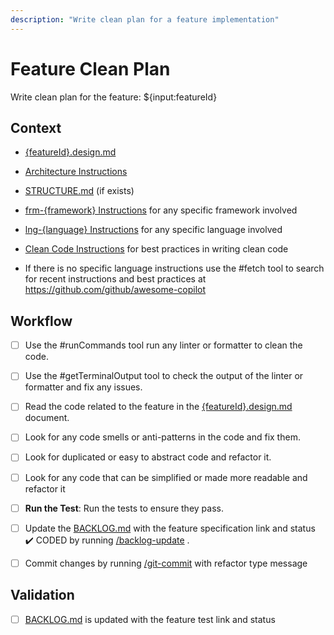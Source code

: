 ```yaml
---
description: "Write clean plan for a feature implementation"
---
```


# Feature Clean Plan

Write clean plan for the feature: ${input:featureId}

## Context

- [{featureId}.design.md](/docs/feats/{featureId}.design.md)
- [Architecture Instructions](/.github/instructions/architecture.instructions.md)
- [STRUCTURE.md](/docs/STRUCTURE.md) (if exists)
- [frm-{framework} Instructions](/.github/instructions/frm-{framework}.instructions.md) for any specific framework involved
- [lng-{language} Instructions](/.github/instructions/lng-{language}.instructions.md) for any specific language involved
- [Clean Code Instructions](/.github/instructions/gid-clean-code.instructions.md) for best practices in writing clean code

- If there is no specific language instructions use the #fetch tool to search for recent instructions and best practices at https://github.com/github/awesome-copilot

## Workflow

- [ ] Use the #runCommands tool run any linter or formatter to clean the code.

- [ ] Use the #getTerminalOutput tool to check the output of the linter or formatter and fix any issues.

- [ ] Read the code related to the feature in the [{featureId}.design.md](/docs/feats/{featureId}.design.md) document.

- [ ] Look for any code smells or anti-patterns in the code and fix them.

- [ ] Look for duplicated or easy to abstract code and refactor it.

- [ ] Look for any code that can be simplified or made more readable and refactor it

- [ ] **Run the Test**: Run the tests to ensure they pass.

- [ ] Update the [BACKLOG.md](/docs/BACKLOG.md) with the feature specification link and status ✔️ CODED by running [/backlog-update](/.github/prompts/backlog-update.prompt.md) .

- [ ] Commit changes by running [/git-commit](/.github/prompts/git-commit.prompt.md) with refactor type message

## Validation

- [ ] [BACKLOG.md](/docs/BACKLOG.md) is updated with the feature test link and status
